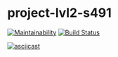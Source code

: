 # project-lvl2-s491
[![Maintainability](https://api.codeclimate.com/v1/badges/a12e7783e86af1a9efd3/maintainability)](https://codeclimate.com/github/FedirAnichkin/project-lvl2-s491/maintainability)
[![Build Status](https://travis-ci.com/FedirAnichkin/project-lvl2-s491.svg?branch=master)](https://travis-ci.com/FedirAnichkin/project-lvl2-s491)

[![asciicast](https://asciinema.org/a/Z4S60mPk2Yx8GXA64fm0cOh9w.svg)](https://asciinema.org/a/Z4S60mPk2Yx8GXA64fm0cOh9w)

